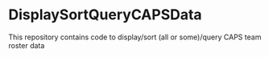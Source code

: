 # DisplaySortQueryCAPSData
This repository contains code to display/sort (all or some)/query CAPS team roster data
